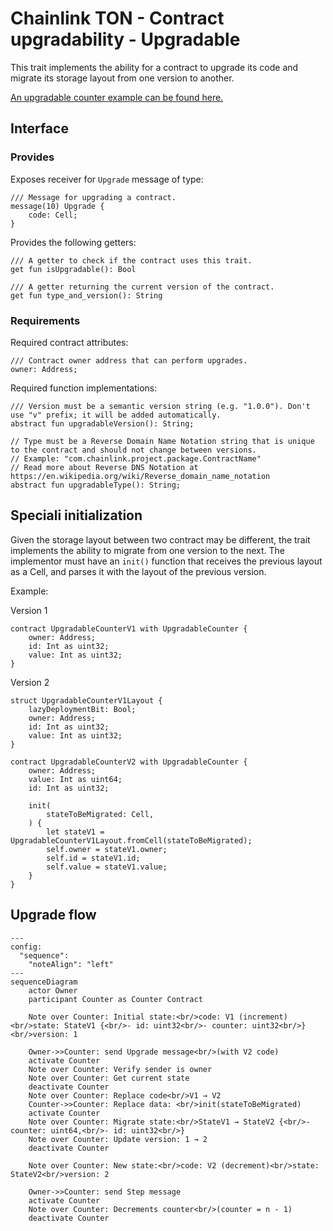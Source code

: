 # Chainlink TON - Contract upgradability - Upgradable

This trait implements the ability for a contract to upgrade its code and migrate its storage layout from one version to another.

[An upgradable counter example can be found here.](../../../../contracts/contracts/examples/upgrades/)

## Interface

### Provides

Exposes receiver for `Upgrade` message of type:

```tact
/// Message for upgrading a contract.
message(10) Upgrade {
    code: Cell;
}
```

Provides the following getters:

```tact
/// A getter to check if the contract uses this trait.
get fun isUpgradable(): Bool

/// A getter returning the current version of the contract.
get fun type_and_version(): String
```

### Requirements

Required contract attributes:

```tact
/// Contract owner address that can perform upgrades.
owner: Address;
```

Required function implementations:

```tact
/// Version must be a semantic version string (e.g. "1.0.0"). Don't use "v" prefix; it will be added automatically.
abstract fun upgradableVersion(): String;

// Type must be a Reverse Domain Name Notation string that is unique to the contract and should not change between versions.
// Example: "com.chainlink.project.package.ContractName"
// Read more about Reverse DNS Notation at https://en.wikipedia.org/wiki/Reverse_domain_name_notation
abstract fun upgradableType(): String;
```

## Speciali initialization

Given the storage layout between two contract may be different, the trait implements the ability to migrate from one version to the next. The implementor must have an `init()` function that receives the previous layout as a Cell, and parses it with the layout of the previous version.

Example:

Version 1

```tact
contract UpgradableCounterV1 with UpgradableCounter {
    owner: Address;
    id: Int as uint32;
    value: Int as uint32;
}
```

Version 2

```tact
struct UpgradableCounterV1Layout {
    lazyDeploymentBit: Bool;
    owner: Address;
    id: Int as uint32;
    value: Int as uint32;
}

contract UpgradableCounterV2 with UpgradableCounter {
    owner: Address;
    value: Int as uint64;
    id: Int as uint32;

    init(
        stateToBeMigrated: Cell,
    ) {
        let stateV1 = UpgradableCounterV1Layout.fromCell(stateToBeMigrated);
        self.owner = stateV1.owner;
        self.id = stateV1.id;
        self.value = stateV1.value;
    }
}
```

## Upgrade flow

```mermaid
---
config:
  "sequence":
    "noteAlign": "left"
---
sequenceDiagram
    actor Owner
    participant Counter as Counter Contract
    
    Note over Counter: Initial state:<br/>code: V1 (increment)<br/>state: StateV1 {<br/>- id: uint32<br/>- counter: uint32<br/>}<br/>version: 1

    Owner->>Counter: send Upgrade message<br/>(with V2 code)
    activate Counter
    Note over Counter: Verify sender is owner
    Note over Counter: Get current state
    deactivate Counter
    Note over Counter: Replace code<br/>V1 → V2
    Counter->>Counter: Replace data: <br/>init(stateToBeMigrated)
    activate Counter
    Note over Counter: Migrate state:<br/>StateV1 → StateV2 {<br/>- counter: uint64,<br/>- id: uint32<br/>}
    Note over Counter: Update version: 1 → 2
    deactivate Counter

    Note over Counter: New state:<br/>code: V2 (decrement)<br/>state: StateV2<br/>version: 2

    Owner->>Counter: send Step message
    activate Counter
    Note over Counter: Decrements counter<br/>(counter = n - 1)
    deactivate Counter
```
